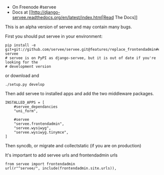 * On Freenode #servee
* Docs at [[http://django-servee.readthedocs.org/en/latest/index.html|Read The Docs]]


This is an alpha version of servee and may contain many bugs.

First you should put servee in your environment:

    pip install -e git+git://github.com/servee/servee.git@features/replace_frontendadmin#egg=django-servee
    # servee is on PyPI as django-servee, but it is out of date if you're looking for the
    # development version

or download and

    ./setup.py develop

Then add servee to installed apps and add the two middleware packages.

    INSTALLED_APPS = [
        #servee_dependancies
        "uni_form",
    
        #servee
        "servee.frontendadmin",
        "servee.wysiwyg",
        "servee.wysiwyg.tinymce", 
    ]

Then syncdb, or migrate and collectstatic (if you are on production)

It's important to add servee urls and frontendadmin urls
    
    from servee import frontendadmin
    url(r"^servee/", include(frontendadmin.site.urls)),
